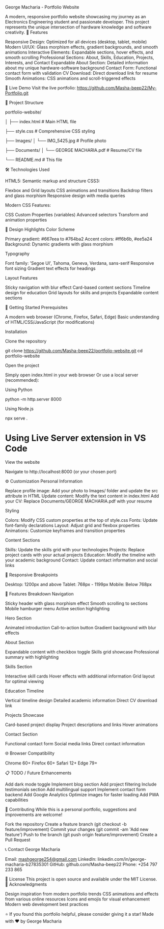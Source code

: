 George Macharia - Portfolio Website

A modern, responsive portfolio website showcasing my journey as an Electronics Engineering student and passionate developer. This project represents the unique intersection of hardware knowledge and software creativity.
🌟 Features

Responsive Design: Optimized for all devices (desktop, tablet, mobile)
Modern UI/UX: Glass morphism effects, gradient backgrounds, and smooth animations
Interactive Elements: Expandable sections, hover effects, and smooth scrolling
Professional Sections: About, Skills, Education, Projects, Interests, and Contact
Expandable About Section: Detailed information about my unique hardware-software background
Contact Form: Functional contact form with validation
CV Download: Direct download link for resume
Smooth Animations: CSS animations and scroll-triggered effects

🚀 Live Demo
Visit the live portfolio: https://github.com/Masha-beep22/My-Portfolio.git

📁 Project Structure

portfolio-website/

│
├── index.html          # Main HTML file

├── style.css           # Comprehensive CSS styling

├── Images/
│   └── IMG_5425.jpg    # Profile photo

├── Documents/
│   └── GEORGE MACHARIA.pdf  # Resume/CV file

└── README.md           # This file

🛠️ Technologies Used

HTML5: Semantic markup and structure
CSS3:

Flexbox and Grid layouts
CSS animations and transitions
Backdrop filters and glass morphism
Responsive design with media queries


Modern CSS Features:

CSS Custom Properties (variables)
Advanced selectors
Transform and animation properties



🎨 Design Highlights
Color Scheme

Primary gradient: #667eea to #764ba2
Accent colors: #ff6b6b, #ee5a24
Background: Dynamic gradients with glass morphism

Typography

Font family: 'Segoe UI', Tahoma, Geneva, Verdana, sans-serif
Responsive font sizing
Gradient text effects for headings

Layout Features

Sticky navigation with blur effect
Card-based content sections
Timeline design for education
Grid layouts for skills and projects
Expandable content sections

🚀 Getting Started
Prerequisites

A modern web browser (Chrome, Firefox, Safari, Edge)
Basic understanding of HTML/CSS/JavaScript (for modifications)

Installation

Clone the repository

git clone https://github.com/Masha-beep22/portfolio-website.git
cd portfolio-website

Open the project

Simply open index.html in your web browser
Or use a local server (recommended):

Using Python

python -m http.server 8000

Using Node.js

npx serve .

# Using Live Server extension in VS Code

View the website

Navigate to http://localhost:8000 (or your chosen port)



⚙️ Customization
Personal Information

Replace profile image: Add your photo to Images/ folder and update the src attribute in HTML
Update content: Modify the text content in index.html
Add your CV: Replace Documents/GEORGE MACHARIA.pdf with your resume

Styling

Colors: Modify CSS custom properties at the top of style.css
Fonts: Update font-family declarations
Layout: Adjust grid and flexbox properties
Animations: Customize keyframes and transition properties

Content Sections

Skills: Update the skills grid with your technologies
Projects: Replace project cards with your actual projects
Education: Modify the timeline with your academic background
Contact: Update contact information and social links

📱 Responsive Breakpoints

Desktop: 1200px and above
Tablet: 768px - 1199px
Mobile: Below 768px

🔧 Features Breakdown
Navigation

Sticky header with glass morphism effect
Smooth scrolling to sections
Mobile hamburger menu
Active section highlighting

Hero Section

Animated introduction
Call-to-action button
Gradient background with blur effects

About Section

Expandable content with checkbox toggle
Skills grid showcase
Professional summary with highlighting

Skills Section

Interactive skill cards
Hover effects with additional information
Grid layout for optimal viewing

Education Timeline

Vertical timeline design
Detailed academic information
Direct CV download link

Projects Showcase

Card-based project display
Project descriptions and links
Hover animations

Contact Section

Functional contact form
Social media links
Direct contact information

🌐 Browser Compatibility

Chrome 60+
Firefox 60+
Safari 12+
Edge 79+

📋 TODO / Future Enhancements

 Add dark mode toggle
 Implement blog section
 Add project filtering
 Include testimonials section
 Add multilingual support
 Implement contact form backend
 Add Google Analytics
 Optimize images for faster loading
 Add PWA capabilities

🤝 Contributing
While this is a personal portfolio, suggestions and improvements are welcome!

Fork the repository
Create a feature branch (git checkout -b feature/improvement)
Commit your changes (git commit -am 'Add new feature')
Push to the branch (git push origin feature/improvement)
Create a Pull Request

📞 Contact
George Macharia

Email: mashgeorge254@gmail.com
LinkedIn: linkedin.com/in/george-macharia-b27835301
GitHub: github.com/Masha-beep22
Phone: +254 797 233 865

📄 License
This project is open source and available under the MIT License.
🙏 Acknowledgments

Design inspiration from modern portfolio trends
CSS animations and effects from various online resources
Icons and emojis for visual enhancement
Modern web development best practices


⭐ If you found this portfolio helpful, please consider giving it a star!
Made with ❤️ by George Macharia
